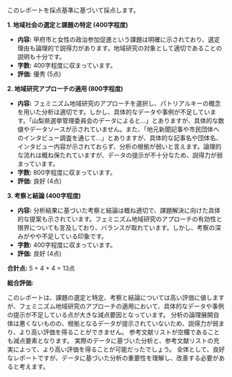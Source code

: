 このレポートを採点基準に基づいて採点します。

**1. 地域社会の選定と課題の特定 (400字程度)**

* **内容:** 甲府市と女性の政治参加促進という課題は明確に示されており、選定理由も論理的で説得力があります。地域研究の対象として適切であることの説明も十分です。
* **字数:** 400字程度に収まっています。
* **評価:** 優秀 (5点)


**2. 地域研究アプローチの適用 (800字程度)**

* **内容:** フェミニズム地域研究のアプローチを選択し、パトリアルキーの概念を用いた分析は適切です。しかし、具体的なデータや事例が不足しています。「山梨県選挙管理委員会のデータによると…」とありますが、具体的な数値やデータソースが示されていません。また、「地元新聞記事や市民団体へのインタビュー調査を通じて…」とありますが、具体的な記事名や団体名、インタビュー内容が示されておらず、分析の根拠が弱いと言えます。論理的な流れは概ね保たれていますが、データの提示が不十分なため、説得力が弱まっています。
* **字数:** 800字程度に収まっています。
* **評価:** 良好 (4点)


**3. 考察と結論 (400字程度)**

* **内容:** 分析結果に基づいた考察と結論は概ね適切で、課題解決に向けた具体的な提案も示されています。フェミニズム地域研究のアプローチの有効性と限界についても言及しており、バランスが取れています。しかし、考察の深みがやや不足している印象です。
* **字数:** 400字程度に収まっています。
* **評価:** 良好 (4点)


**合計点:** 5 + 4 + 4 = 13点

**総合評価:**

このレポートは、課題の選定と特定、考察と結論については高い評価に値しますが、フェミニズム地域研究のアプローチの適用において、具体的なデータや事例の提示が不足している点が大きな減点要因となっています。  分析の論理展開自体は悪くないものの、根拠となるデータが提示されていないため、説得力が弱まり、より高い評価を得ることができません。  参考文献リストが空欄であることも減点要素となります。  実際のデータに基づいた分析と、参考文献リストの充実によって、より高い評価を得ることが可能だったでしょう。  全体として、良好なレポートですが、データに基づいた分析の重要性を理解し、改善する必要があると考えます。
